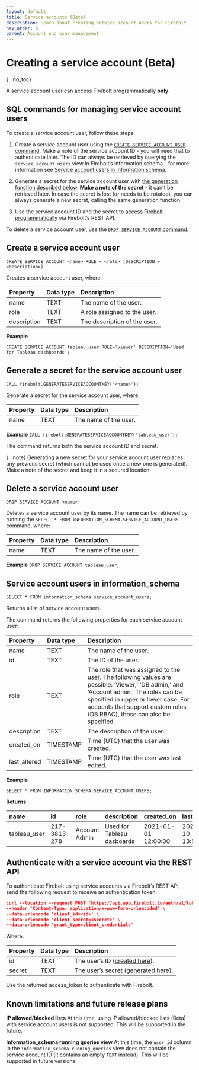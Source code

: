 ```yaml
---
layout: default
title: Service accounts (Beta)
description: Learn about creating service account users for Firebolt.
nav_order: 3
parent: Account and user management
---
```


# Creating a service account (Beta)
{: .no_toc}

A service account user can access Firebolt programmatically **only**.

## SQL commands for managing service account users

To create a service account user, follow these steps:

1. Create a service account user using the [`CREATE SERVICE ACCOUNT USER` command](#create-a-service-account-user). Make a note of the service account ID - you will need that to authenticate later. The ID can always be retrieved by querying the `service_account_users` view in Firebolt’s information schema - for more information see [Service account users in information schema](#service-account-users-in-information_schema).

2. Generate a secret for the service account user with [the generation function described below](#generate-a-secret-for-the-service-account-user). 
**Make a note of the secret** - it can't be retrieved later.  In case the secret is lost (or needs to be rotated), you can always generate a new secret, calling the same generation function.

3. Use the service account ID and the secret to [access Firebolt programmatically](#authenticate-with-a-service-account-via-the-rest-api) via Firebolt’s REST API.

To delete a service account user, use the [`DROP SERVICE ACCOUNT` command](#delete-a-service-account-user).

## Create a service account user
`CREATE SERVICE ACCOUNT <name> ROLE = <role> [DESCRIPTION = <description>]`

Creates a service account user, where:

| Property                          | Data type | Description |
| :------------------------------   | :-------- | :---------- |
| name                              | TEXT      | The name of the user. |
| role                              | TEXT      | A role assigned to the user. |
| description                       | TEXT      | The description of the user. |

**Example**

`CREATE SERVICE ACCOUNT tableau_user ROLE='viewer' DESCRIPTION='Used for Tableau dashboards'; `

## Generate a secret for the service account user
`CALL firebolt.GENERATESERVICEACCOUNTKEY('<name>');`

Generate a secret for the service account user, where:

| Property                          | Data type | Description |
| :------------------------------   | :-------- | :---------- |
| name                              | TEXT      | The name of the user. |


**Example**
`CALL firebolt.GENERATESERVICEACCOUNTKEY('tableau_user');`

The command returns both the service account ID and secret.

{: .note}
Generating a new secret for your service account user replaces any previous secret (which cannot be used once a new one is generated). Make a note of the secret and keep it in a secured location.

## Delete a service account user
`DROP SERVICE ACCOUNT <name>;`

Deletes a service account user by its name. The name can be retrieved by running the 
`SELECT * FROM INFORMATION_SCHEMA.SERVICE_ACCOUNT_USERS` command, where:

| Property                          | Data type | Description |
| :------------------------------   | :-------- | :---------- |
| name                              | TEXT      | The name of the user. |


**Example**
`DROP SERVICE ACCOUNT tableau_user;`

## Service account users in information_schema
`SELECT * FROM information_schema.service_account_users;`

Returns a list of service account users. 

The command returns the following properties for each service account user:

| Property                          | Data type | Description |
| :------------------------------   | :-------- | :---------- |
| name                              | TEXT      | The name of the user. |
| id                                | TEXT      | The ID of the user. |
| role                              | TEXT      | The role that was assigned to the user. The following values are possible: ‘Viewer,’ ‘DB admin,’ and ‘Account admin.’ The roles can be specified in upper or lower case. For accounts that support custom roles (DB RBAC), those can also be specified. |
| description                       | TEXT      | The description of the user. |
| created_on                        | TIMESTAMP | Time (UTC) that the user was created. |
| last_altered                      | TIMESTAMP | Time (UTC) that the user was last edited. |

**Example**

`SELECT * FROM INFORMATION_SCHEMA.SERVICE_ACCOUNT_USERS; `

**Returns**

| name         | id            | role          | description                | created_on  | last_altered |
| :------------| :------------ | :------------ | :------------------------- | :---------- | :---------- |
| tableau_user | 217-3813-278  | Account Admin | Used for Tableau dasboards | 2021-01-01 12:00:00 | 2021-01-10 13:50:00 |


## Authenticate with a service account via the REST API
To authenticate Firebolt using service accounts via Firebolt’s REST API, send the following request to receive an authentication token:

```json
curl --location --request POST 'https://api.app.firebolt.io/auth/v1/token' \
--header 'Content-Type: application/x-www-form-urlencoded' \
--data-urlencode 'client_id=<id>' \
--data-urlencode 'client_secret=<secret>' \
--data-urlencode 'grant_type=client_credentials'
```

Where:

| Property                          | Data type | Description |
| :------------------------------   | :-------- | :---------- |
| id                                | TEXT      | The user’s ID ([created here](#create-a-service-account-user)). |
| secret                            | TEXT      | The user’s secret ([generated here](#generate-a-secret-for-the-service-account-user)). |


Use the returned access_token to authenticate with Firebolt.


## Known limitations and future release plans

**IP allowed/blocked lists**
At this time, using IP allowed/blocked lists (Beta) with service account users is not supported. This will be supported in the future. 

**Information_schema running queries view**
At this time, the `user_id` column in the `information_schema.running_queries` view does not contain the service account ID (it contains an empty `TEXT` instead). This will be supported in future versions.





